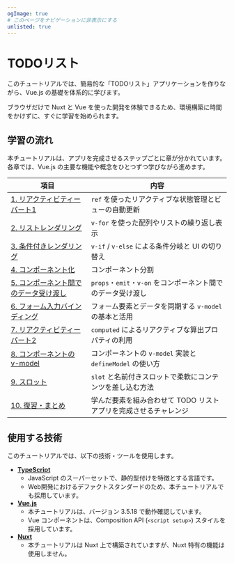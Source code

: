 ```yaml
---
ogImage: true
# このページをナビゲーションに非表示にする
unlisted: true
---
```


# TODOリスト

このチュートリアルでは、簡易的な「TODOリスト」アプリケーションを作りながら、Vue.js の基礎を体系的に学びます。

ブラウザだけで Nuxt と Vue を使った開発を体験できるため、環境構築に時間をかけずに、すぐに学習を始められます。

## 学習の流れ

本チュートリアルは、アプリを完成させるステップごとに章が分かれています。
各章では、Vue.js の主要な機能や概念をひとつずつ学びながら進めます。

| 項目                                                                  |  内容                                                             |
| --------------------------------------------------------------------- | ---------------------------------------------------------------------- |
| [1. リアクティビティー パート1](todo-list/reactivity-1)              | `ref` を使ったリアクティブな状態管理とビューの自動更新               |
| [2. リストレンダリング](todo-list/list-rendering)                     | `v-for` を使った配列やリストの繰り返し表示                            |
| [3. 条件付きレンダリング](todo-list/conditional)                      | `v-if` / `v-else` による条件分岐と UI の切り替え                      |
| [4. コンポーネント化](todo-list/componentization-1)                  | コンポーネント分割             |
| [5. コンポーネント間でのデータ受け渡し](todo-list/componentization-2)           | `props`・`emit`・`v-on` をコンポーネント間でのデータ受け渡し            |
| [6. フォーム入力バインディング](todo-list/v-model)                    | フォーム要素とデータを同期する `v-model` の基本と活用                 |
| [7. リアクティビティー パート2](todo-list/reactivity-2)              | `computed` によるリアクティブな算出プロパティの利用           |
| [8. コンポーネントの v-model](todo-list/componentization-3)     | コンポーネントの `v-model` 実装と `defineModel` の使い方        |
| [9. スロット](todo-list/9-1.v-slot)                             | `slot` と名前付きスロットで柔軟にコンテンツを差し込む方法             |
| [10. 復習・まとめ](todo-list/9-2.todo-app-goal)                                 | 学んだ要素を組み合わせて TODO リストアプリを完成させるチャレンジ     |

## 使用する技術

このチュートリアルでは、以下の技術・ツールを使用します。

- [**TypeScript**](https://www.typescriptlang.org/)
  - JavaScript のスーパーセットで、静的型付けを特徴とする言語です。
  - Web開発におけるデファクトスタンダードのため、本チュートリアルでも採用しています。
- [**Vue.js**](https://ja.vuejs.org/)
  - 本チュートリアルは、バージョン 3.5.18 で動作確認しています。
  - Vue コンポーネントは、Composition API (`<script setup>`) スタイルを採用しています。
- [**Nuxt**](https://nuxt.com/)
  - 本チュートリアルは Nuxt 上で構築されていますが、Nuxt 特有の機能は使用しません。
